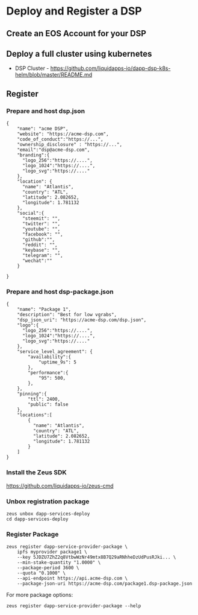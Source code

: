 # Deploy and Register a DSP

## Create an EOS Account for your DSP

## Deploy a full cluster using kubernetes

- DSP Cluster - https://github.com/liquidapps-io/dapp-dsp-k8s-helm/blob/master/README.md

## Register

### Prepare and host dsp.json 
```
{
    "name": "acme DSP",
    "website": "https://acme-dsp.com",
    "code_of_conduct":"https://...",
    "ownership_disclosure" : "https://...",
    "email":"dsp@acme-dsp.com",
    "branding":{
      "logo_256":"https://....",
      "logo_1024":"https://....",
      "logo_svg":"https://...."
    },
    "location": {
      "name": "Atlantis",
      "country": "ATL",
      "latitude": 2.082652,
      "longitude": 1.781132
    },
    "social":{
      "steemit": "",
      "twitter": "",
      "youtube": "",
      "facebook": "",
      "github":"",
      "reddit": "",
      "keybase": "",
      "telegram": "",
      "wechat":""      
    }
    
}

```
### Prepare and host dsp-package.json 


```
{
    "name": "Package 1",
    "description": "Best for low vgrabs",
    "dsp_json_uri": "https://acme-dsp.com/dsp.json",
    "logo":{
      "logo_256":"https://....",
      "logo_1024":"https://....",
      "logo_svg":"https://...."
    },
    "service_level_agreement": {
        "availability":{
            "uptime_9s": 5
        },
        "performance":{
            "95": 500,
        },
    },
    "pinning":{
        "ttl": 2400,
        "public": false
    },
    "locations":[
        {
          "name": "Atlantis",
          "country": "ATL",
          "latitude": 2.082652,
          "longitude": 1.781132
        }
    ]
}
```
### Install the Zeus SDK

https://github.com/liquidapps-io/zeus-cmd

### Unbox registration package
```
zeus unbox dapp-services-deploy
cd dapp-services-deploy
```

### Register Package
```
zeus register dapp-service-provider-package \
    ipfs myprovider package1 \
    --key 5JDZU7ZhZ2q8VtbwWzNr49mtx8B7Q29aRNhheDzUdPusRJki... \
    --min-stake-quantity "1.0000" \
    --package-period 3600 \
    --quota "0.1000" \
    --api-endpoint https://api.acme-dsp.com \
    --package-json-uri https://acme-dsp.com/package1.dsp-package.json
```

For more package options:
```
zeus register dapp-service-provider-package --help 
```
